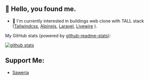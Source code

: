 ##  👋 Hello, you found me.

- 👾 I'm currently interested in buildings web clone with TALL stack ([Tailwindcss](https://tailwindcss.com/), [Alpinejs](https://github.com/alpinejs/alpine/), [Laravel](https://laravel.com/), [Livewire](https://laravel-livewire.com/) ).

My GitHub stats (powered by [github-readme-stats](https://github.com/anuraghazra/github-readme-stats)):

[![github stats](https://github-readme-stats.vercel.app/api?username=josuapsianturi&show_icons=true&hide_title=true&hide_border=true)](https://josua.netlify.com)

## Support Me:
- [Saweria](https://saweria.co/overlays/qr?streamKey=25943564e36eda9f89ae4cb3f1a3cb06&backgroundColor=%237ed321FF&barcodeColor=%23000&username=josuapsianturi)
